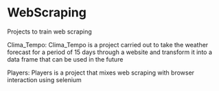 # WebScraping
Projects to train web scraping

Clima_Tempo:
  Clima_Tempo is a project carried out to take the weather forecast for a period of 15 days through a website and transform it into a data frame that can be used in the future
 
Players:
  Players is a project that mixes web scraping with browser interaction using selenium
